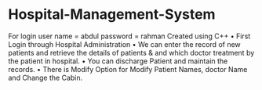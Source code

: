 # Hospital-Management-System
For login
user name = abdul
password = rahman
Created using C++
• First Login through Hospital Administration
• We can enter the record of new patients and 
retrieve the details of patients & and which doctor 
treatment by the patient in hospital.
• You can discharge Patient and maintain the 
records.
• There is Modify Option for Modify Patient Names,
doctor Name and Change the Cabin.
